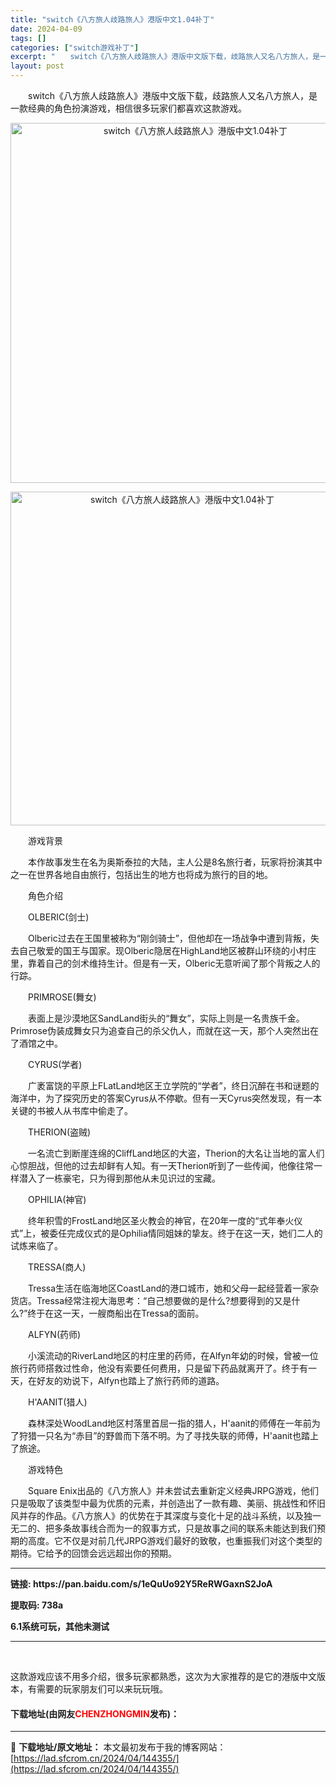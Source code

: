 ```yaml
---
title: "switch《八方旅人歧路旅人》港版中文1.04补丁"
date: 2024-04-09
tags: []
categories: ["switch游戏补丁"]
excerpt: "　　switch《八方旅人歧路旅人》港版中文版下载，歧路旅人又名八方旅人，是一款经典的角色扮演游戏，相信很多玩家们都喜欢这款游戏。 　　游戏背景 　　本作故事发生在名为奥斯泰拉的大陆，主人公是8名旅行者，玩家将扮演其中之一在世界各地自由旅行，包括出生的地方也将成为旅行的目的地。 　　角色介绍 　　O&hellip;"
layout: post
---
```


 <p>　　switch《八方旅人歧路旅人》港版中文版下载，歧路旅人又名八方旅人，是一款经典的角色扮演游戏，相信很多玩家们都喜欢这款游戏。</p> <p align="center"><img align="" border="0" src="https://lad.sfcrom.cn/wp-content/uploads/2024/04/20240409_66152a15b29f8.webp" width="576" alt="switch《八方旅人歧路旅人》港版中文1.04补丁" /></p> <p align="center"><img align="" border="0" src="https://lad.sfcrom.cn/wp-content/uploads/2024/04/20240409_66152a16167df.webp" width="534" alt="switch《八方旅人歧路旅人》港版中文1.04补丁" /></p> <p>　　游戏背景</p> <p>　　本作故事发生在名为奥斯泰拉的大陆，主人公是8名旅行者，玩家将扮演其中之一在世界各地自由旅行，包括出生的地方也将成为旅行的目的地。</p> <p>　　角色介绍</p> <p>　　OLBERIC(剑士)</p> <p>　　Olberic过去在王国里被称为&ldquo;刚剑骑士&rdquo;，但他却在一场战争中遭到背叛，失去自己敬爱的国王与国家。现Olberic隐居在HighLand地区被群山环绕的小村庄里，靠着自己的剑术维持生计。但是有一天，Olberic无意听闻了那个背叛之人的行踪。</p> <p>　　PRIMROSE(舞女)</p> <p>　　表面上是沙漠地区SandLand街头的&ldquo;舞女&rdquo;，实际上则是一名贵族千金。Primrose伪装成舞女只为追查自己的杀父仇人，而就在这一天，那个人突然出在了酒馆之中。</p> <p>　　CYRUS(学者)</p> <p>　　广袤富饶的平原上FLatLand地区王立学院的&ldquo;学者&rdquo;，终日沉醉在书和谜题的海洋中，为了探究历史的答案Cyrus从不停歇。但有一天Cyrus突然发现，有一本关键的书被人从书库中偷走了。</p> <p>　　THERION(盗贼)</p> <p>　　一名流亡到断崖连绵的CliffLand地区的大盗，Therion的大名让当地的富人们心惊胆战，但他的过去却鲜有人知。有一天Therion听到了一些传闻，他像往常一样潜入了一栋豪宅，只为得到那他从未见识过的宝藏。</p> <p>　　OPHILIA(神官)</p> <p>　　终年积雪的FrostLand地区圣火教会的神官，在20年一度的&ldquo;式年奉火仪式&rdquo;上，被委任完成仪式的是Ophilia情同姐妹的挚友。终于在这一天，她们二人的试炼来临了。</p> <p>　　TRESSA(商人)</p> <p>　　Tressa生活在临海地区CoastLand的港口城市，她和父母一起经营着一家杂货店。Tressa经常注视大海思考：&ldquo;自己想要做的是什么?想要得到的又是什么?&rdquo;终于在这一天，一艘商船出在Tressa的面前。</p> <p>　　ALFYN(药师)</p> <p>　　小溪流动的RiverLand地区的村庄里的药师，在Alfyn年幼的时候，曾被一位旅行药师搭救过性命，他没有索要任何费用，只是留下药品就离开了。终于有一天，在好友的劝说下，Alfyn也踏上了旅行药师的道路。</p> <p>　　H&#39;AANIT(猎人)</p> <p>　　森林深处WoodLand地区村落里首屈一指的猎人，H&#39;aanit的师傅在一年前为了狩猎一只名为&ldquo;赤目&rdquo;的野兽而下落不明。为了寻找失联的师傅，H&#39;aanit也踏上了旅途。</p> <p>　　游戏特色</p> <p>　　Square Enix出品的《八方旅人》并未尝试去重新定义经典JRPG游戏，他们只是吸取了该类型中最为优质的元素，并创造出了一款有趣、美丽、挑战性和怀旧风并存的作品。《八方旅人》的优势在于其深度与变化十足的战斗系统，以及独一无二的、把多条故事线合而为一的叙事方式，只是故事之间的联系未能达到我们预期的高度。它不仅是对前几代JRPG游戏们最好的致敬，也重振我们对这个类型的期待。它给予的回馈会远远超出你的预期。</p> <hr /> <p><strong>链接: https://pan.baidu.com/s/1eQuUo92Y5ReRWGaxnS2JoA </strong></p> <p><strong>提取码: 738a</strong></p> <p><strong>6.1系统可玩，其他未测试</strong></p> <hr /> <p>&nbsp;</p> <p>这款游戏应该不用多介绍，很多玩家都熟悉，这次为大家推荐的是它的港版中文版本，有需要的玩家朋友们可以来玩玩哦。</p> <p><h4>下载地址(由网友<font color="red">CHENZHONGMIN</font>发布)：</h4></p> 

---
📖 **下载地址/原文地址：** 本文最初发布于我的博客网站：[https://lad.sfcrom.cn/2024/04/144355/](https://lad.sfcrom.cn/2024/04/144355/)
